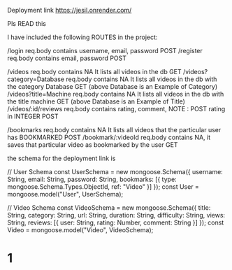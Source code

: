 Deployment link  https://jesil.onrender.com/

Pls READ this 

I have included the following ROUTES in the project:

/login                      req.body contains username, email, password                 POST
/register                   req.body contains email, password                           POST


/videos                     req.body contains NA It lists all videos in the db                                  GET
/videos?category=Database   req.body contains NA It lists all videos in the db with the category Database       GET
                (above Database is an Example of Category)
/videos?title=Machine       req.body contains NA It lists all videos in the db with the title machine           GET
            (above Database is an Example of Title)
/videos/:id/reviews         req.body contains rating, comment, NOTE : POST rating in INTEGER                    POST



/bookmarks                  req.body contains NA It lists all videos that the particular user has BOOKMARKED    POST
/bookmark/:videoId          req.body contains NA, it saves that particular video as bookmarked by the user      GET




the schema for the deployment link is 

// User Schema
const UserSchema = new mongoose.Schema({
  username: String,
  email: String,
  password: String,
  bookmarks: [{ type: mongoose.Schema.Types.ObjectId, ref: "Video" }]
});
const User = mongoose.model("User", UserSchema);

// Video Schema
const VideoSchema = new mongoose.Schema({
  title: String,
  category: String,
  url: String,
  duration: String,
  difficulty: String,
  views: String,
  reviews: [{ user: String, rating: Number, comment: String }]
});
const Video = mongoose.model("Video", VideoSchema);



# 1
